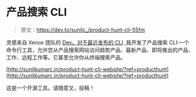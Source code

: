 # 产品搜索 CLI

> 原文：<https://dev.to/sunilc_/product-hunt-cli-55fm>

灵感来自 Xenox 团队的 [Dev。对于最近发布的 CLI](https://www.producthunt.com/posts/dev-cli) ,我开发了产品搜索 CLI:一个命令行工具，允许您从产品搜索网站访问趋势产品、最新产品、即将推出的产品、工作、远程工作等。它甚至允许你从终端搜索产品。

[http://sunilkumarc.in/product-hunt-cli-website/?ref=producthunt](http://sunilkumarc.in/product-hunt-cli-website/?ref=producthunt)

这是一个开源工具。请随意叉，投稿！